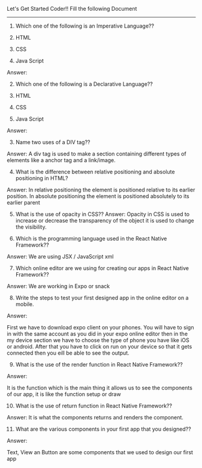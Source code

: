 Let's Get Started Coder!!
Fill the following Document

---

1. Which one of the following is an Imperative Language??

1. HTML
1. CSS
1. Java Script

Answer:

2. Which one of the following is a Declarative Language??

1. HTML
1. CSS
1. Java Script

Answer:

3. Name two uses of a DIV tag??

Answer:
A div tag is used to make a section containing different types of elements like a anchor tag and a link/image.

4. What is the difference between relative positioning and absolute positioning in HTML?

Answer:
In relative positioning the element is positioned relative to its earlier position. In absolute positioning the element is positioned absolutely to its earlier parent

5. What is the use of opacity in CSS??
   Answer:
   Opacity in CSS is used to increase or decrease the transparency of the object it is used to change the visibility.

6. Which is the programming language used in the React Native Framework??

Answer:
We are using JSX / JavaScript xml

7. Which online editor are we using for creating our apps in React Native Framework??

Answer:
We are working in Expo or snack

8. Write the steps to test your first designed app in the online editor on a mobile.

Answer:

First we have to download expo client on your phones. You will have to sign in with the same account as you did in your expo online editor then in the my device section we have to choose the type of phone you have like iOS or android. After that you have to click on run on your device so that it gets connected then you eill be able to see the output.

9. What is the use of the render function in React Native Framework??

Answer:

It is the function which is the main thing it allows us to see the components of our app, it is like the function setup or draw

10. What is the use of return function in React Native Framework??

Answer:
It is what the components returns and renders the component.

11. What are the various components in your first app that you designed??

Answer:

Text, View an Button are some components that we used to design our first app
